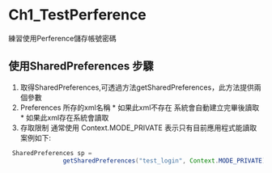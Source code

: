 # Ch1_TestPerference
練習使用Perference儲存帳號密碼
## 使用SharedPreferences 步驟
1. 取得SharedPreferences,可透過方法getSharedPreferences，此方法提供兩個參數
  1. Preferences 所存的xml名稱
    * 如果此xml不存在 系統會自動建立完畢後讀取
    * 如果此xml存在系統會讀取
  2. 存取限制 通常使用 Context.MODE_PRIVATE 表示只有目前應用程式能讀取
 案例如下:
 ```java
  SharedPreferences sp =
                getSharedPreferences("test_login", Context.MODE_PRIVATE);
 
 ```
